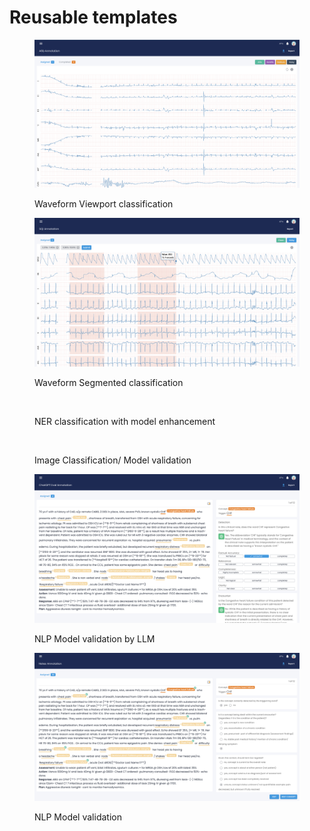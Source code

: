# Reusable templates

<figure><img src="../../../.gitbook/assets/Screenshot 2023-09-11 at 6.29.43 PM (1).png" alt=""><figcaption><p>Waveform Viewport classification</p></figcaption></figure>

<figure><img src="../../../.gitbook/assets/Screenshot 2023-09-11 at 6.30.07 PM.png" alt=""><figcaption><p>Waveform Segmented classification</p></figcaption></figure>

<figure><img src="../../../.gitbook/assets/Screenshot 2024-11-12 at 12.37.54 PM.png" alt=""><figcaption><p>NER classification with model enhancement</p></figcaption></figure>

<figure><img src="../../../.gitbook/assets/Screenshot 2024-11-12 at 12.38.23 PM.png" alt=""><figcaption><p>Image Classification/ Model validation</p></figcaption></figure>

<figure><img src="../../../.gitbook/assets/Screenshot 2023-09-11 at 6.30.53 PM.png" alt=""><figcaption><p>NLP Model validation by LLM </p></figcaption></figure>

<figure><img src="../../../.gitbook/assets/Screenshot 2023-09-11 at 6.30.16 PM.png" alt=""><figcaption><p>NLP Model validation</p></figcaption></figure>

